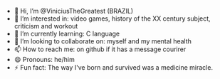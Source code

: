 - 👋 Hi, I’m @ViniciusTheGreatest (BRAZIL)
- 👀 I’m interested in: video games, history of the XX century subject, criticism and workout
- 🌱 I’m currently learning: C language
- 💞️ I’m looking to collaborate on: myself and my mental health
- 📫 How to reach me: on github if it has a message courirer
- 😄 Pronouns: he/him
- ⚡ Fun fact: The way I've born and survived was a medicine miracle.

<!---
ViniciusTheGreatest/ViniciusTheGreatest is a ✨ special ✨ repository because its `README.md` (this file) appears on your GitHub profile.
You can click the Preview link to take a look at your changes.
--->
